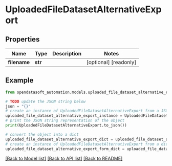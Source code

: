 # UploadedFileDatasetAlternativeExport


## Properties

Name | Type | Description | Notes
------------ | ------------- | ------------- | -------------
**filename** | **str** |  | [optional] [readonly] 

## Example

```python
from opendatasoft_automation.models.uploaded_file_dataset_alternative_export import UploadedFileDatasetAlternativeExport

# TODO update the JSON string below
json = "{}"
# create an instance of UploadedFileDatasetAlternativeExport from a JSON string
uploaded_file_dataset_alternative_export_instance = UploadedFileDatasetAlternativeExport.from_json(json)
# print the JSON string representation of the object
print(UploadedFileDatasetAlternativeExport.to_json())

# convert the object into a dict
uploaded_file_dataset_alternative_export_dict = uploaded_file_dataset_alternative_export_instance.to_dict()
# create an instance of UploadedFileDatasetAlternativeExport from a dict
uploaded_file_dataset_alternative_export_form_dict = uploaded_file_dataset_alternative_export.from_dict(uploaded_file_dataset_alternative_export_dict)
```
[[Back to Model list]](../README.md#documentation-for-models) [[Back to API list]](../README.md#documentation-for-api-endpoints) [[Back to README]](../README.md)


